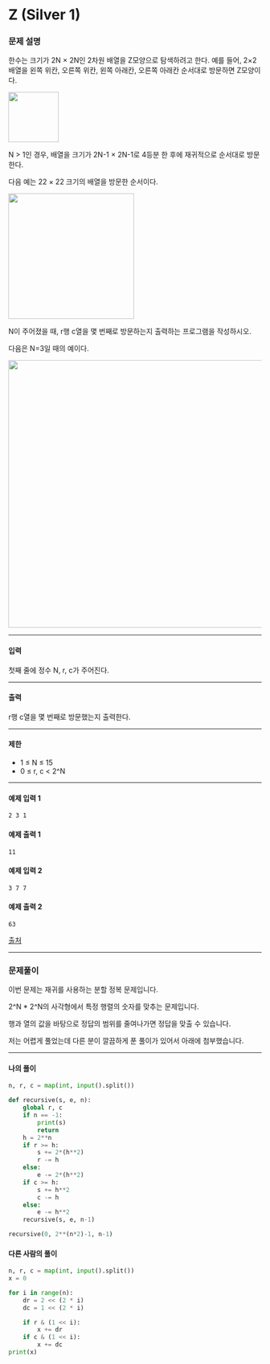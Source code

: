 # Z (Silver 1)

### 문제 설명

한수는 크기가 2N × 2N인 2차원 배열을 Z모양으로 탐색하려고 한다. 예를 들어, 2×2배열을 왼쪽 위칸, 오른쪽 위칸, 왼쪽 아래칸, 오른쪽 아래칸 순서대로 방문하면 Z모양이다.

<img src="https://upload.acmicpc.net/21c73b56-5a91-43aa-b71f-9b74925c0adc/-/preview/" width=100>

N > 1인 경우, 배열을 크기가 2N-1 × 2N-1로 4등분 한 후에 재귀적으로 순서대로 방문한다.   

다음 예는 22 × 22 크기의 배열을 방문한 순서이다.   

<img src="https://upload.acmicpc.net/adc7cfae-e84d-4d5c-af8e-ee011f8fff8f/-/preview/" width=250>

N이 주어졌을 때, r행 c열을 몇 번째로 방문하는지 출력하는 프로그램을 작성하시오.   

다음은 N=3일 때의 예이다.   

<img src="https://upload.acmicpc.net/d3e84bb7-9424-4764-ad3a-811e7fcbd53f/-/preview/" width=533>

---

#### 입력

첫째 줄에 정수 N, r, c가 주어진다.

---

#### 출력

r행 c열을 몇 번째로 방문했는지 출력한다.

---

#### 제한

* 1 ≤ N ≤ 15
* 0 ≤ r, c < 2^N

---

#### 예제 입력 1

~~~
2 3 1
~~~

#### 예제 출력 1

~~~
11
~~~

#### 예제 입력 2

~~~
3 7 7
~~~

#### 예제 출력 2

~~~
63
~~~

[출처](https://www.acmicpc.net/problem/1074)

---

### 문제풀이

이번 문제는 재귀를 사용하는 분할 정복 문제입니다.   

2^N * 2^N의 사각형에서 특정 행렬의 숫자를 맞추는 문제입니다.   

행과 열의 값을 바탕으로 정답의 범위를 줄여나가면 정답을 맞출 수 있습니다.   

저는 어렵게 풀었는데 다른 분이 깔끔하게 푼 풀이가 있어서 아래에 첨부했습니다.

---

#### 나의 풀이

~~~python
n, r, c = map(int, input().split())

def recursive(s, e, n):
    global r, c
    if n == -1:
        print(s)
        return
    h = 2**n
    if r >= h:
        s += 2*(h**2)
        r -= h
    else:
        e -= 2*(h**2)
    if c >= h:
        s += h**2
        c -= h
    else:
        e -= h**2
    recursive(s, e, n-1)

recursive(0, 2**(n*2)-1, n-1)
~~~

#### 다른 사람의 풀이

~~~python
n, r, c = map(int, input().split())
x = 0

for i in range(n):
    dr = 2 << (2 * i)
    dc = 1 << (2 * i)

    if r & (1 << i):
        x += dr
    if c & (1 << i):
        x += dc
print(x)
~~~
